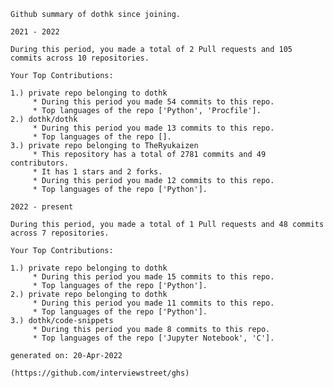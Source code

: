 <!-- ### Hi there 👋 -->

<!--
**Kareshi0/Kareshi0** is a ✨ _special_ ✨ repository because its `README.md` (this file) appears on your GitHub profile.

Here are some ideas to get you started:

- 🔭 I’m currently working on ...
- 🌱 I’m currently learning ...
- 👯 I’m looking to collaborate on ...
- 🤔 I’m looking for help with ...
- 💬 Ask me about ...
- 📫 How to reach me: ...
- 😄 Pronouns: ...
- ⚡ Fun fact: ...
-->
```
Github summary of dothk since joining.

2021 - 2022

During this period, you made a total of 2 Pull requests and 105 commits across 10 repositories.

Your Top Contributions:

1.) private repo belonging to dothk
	 * During this period you made 54 commits to this repo.
	 * Top languages of the repo ['Python', 'Procfile'].
2.) dothk/dothk
	 * During this period you made 13 commits to this repo.
	 * Top languages of the repo [].
3.) private repo belonging to TheRyukaizen
	 * This repository has a total of 2781 commits and 49 contributors.
	 * It has 1 stars and 2 forks.
	 * During this period you made 12 commits to this repo.
	 * Top languages of the repo ['Python'].

2022 - present

During this period, you made a total of 1 Pull requests and 48 commits across 7 repositories.

Your Top Contributions:

1.) private repo belonging to dothk
	 * During this period you made 15 commits to this repo.
	 * Top languages of the repo ['Python'].
2.) private repo belonging to dothk
	 * During this period you made 11 commits to this repo.
	 * Top languages of the repo ['Python'].
3.) dothk/code-snippets
	 * During this period you made 8 commits to this repo.
	 * Top languages of the repo ['Jupyter Notebook', 'C'].

generated on: 20-Apr-2022

(https://github.com/interviewstreet/ghs)
```

<!-- #### Familiar Languagues and Tools
- C
- Python
-->

